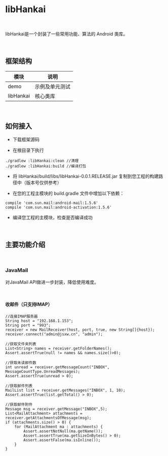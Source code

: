 libHankai
=========

 

libHankai是一个封装了一些常用功能、算法的 Android 类库。

 

框架结构
--------

| 模块      | **说明**       |
|-----------|----------------|
| demo      | 示例及单元测试 |
| libHankai | 核心类库       |

 

如何接入
--------

-   下载框架源码

-   在根目录下执行

~~~~~~~~~~~~~~~~~~~~~~~~~~~~~~~~~~~~~~~~~~~~~~~~~~~~~~~~~~~~~~~~~~~~~~~~~~~~~~~~
./gradlew :libHankai:clean //清理
./gradlew :libHankai:build //编译打包
~~~~~~~~~~~~~~~~~~~~~~~~~~~~~~~~~~~~~~~~~~~~~~~~~~~~~~~~~~~~~~~~~~~~~~~~~~~~~~~~

-   将 libHankai/build/libs/libHankai-0.0.1.RELEASE.jar
    复制到您工程的构建路径中（版本号仅供参考）

-   在您的工程主模块的 build.gradle 文件中增加以下依赖：

~~~~~~~~~~~~~~~~~~~~~~~~~~~~~~~~~~~~~~~~~~~~~~~~~~~~~~~~~~~~~~~~~~~~~~~~~~~~~~~~
compile 'com.sun.mail:android-mail:1.5.6'
compile 'com.sun.mail:android-activation:1.5.6' 
~~~~~~~~~~~~~~~~~~~~~~~~~~~~~~~~~~~~~~~~~~~~~~~~~~~~~~~~~~~~~~~~~~~~~~~~~~~~~~~~

-   编译您工程的主模块，检查是否编译成功

 

主要功能介绍
------------

 

### JavaMail

对JavaMail API做进一步封装，降低使用难度。

 

#### 收邮件（只支持IMAP）

~~~~~~~~~~~~~~~~~~~~~~~~~~~~~~~~~~~~~~~~~~~~~~~~~~~~~~~~~~~~~~~~~~~~~~~~~~~~~~~~
//连接IMAP服务器
String host = "192.168.1.153";
String port = "993";
receiver = new MailReceiver(host, port, true, new String[]{host});
receiver.connect("admin@jsxw.cn", "admin");

//获取文件夹列表
List<String> names = receiver.getFolderNames();
Assert.assertTrue(null != names && names.size()>0);

//获取未读邮件数
int unread = receiver.getMessageCount("INBOX", MessageCountType.UnreadMessages);
Assert.assertTrue(unread > 0);

//获取邮件列表
MailList list = receiver.getMessages("INBOX", 1, 10);
Assert.assertTrue(list.getTotal() > 0);

//获取邮件附件
Message msg = receiver.getMessage("INBOX",5);
List<MailAttachment> attachments = receiver.getAttachmentsOfMessage(msg);
if (attachments.size() > 0) {
    for (MailAttachment ma : attachments) {
        Assert.assertNotNull(ma.getName());
        Assert.assertTrue(ma.getSizeInBytes() > 0);
        Assert.assertFalse(ma.isInline());
    }
}
 
~~~~~~~~~~~~~~~~~~~~~~~~~~~~~~~~~~~~~~~~~~~~~~~~~~~~~~~~~~~~~~~~~~~~~~~~~~~~~~~~
